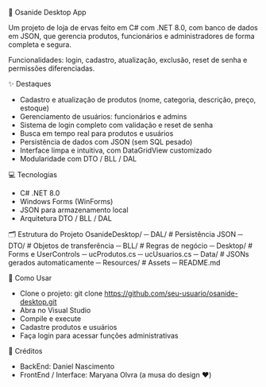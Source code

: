 🌿 Osanide Desktop App

Um projeto de loja de ervas feito em C# com .NET 8.0, com banco de dados em JSON, que gerencia produtos, funcionários e administradores de forma completa e segura.

Funcionalidades: login, cadastro, atualização, exclusão, reset de senha e permissões diferenciadas.

✨ Destaques

- Cadastro e atualização de produtos (nome, categoria, descrição, preço, estoque)
- Gerenciamento de usuários: funcionários e admins
- Sistema de login completo com validação e reset de senha
- Busca em tempo real para produtos e usuários
- Persistência de dados com JSON (sem SQL pesado)
- Interface limpa e intuitiva, com DataGridView customizado
- Modularidade com DTO / BLL / DAL

💻 Tecnologias

- C# .NET 8.0
- Windows Forms (WinForms)
- JSON para armazenamento local
- Arquitetura DTO / BLL / DAL

🗂️ Estrutura do Projeto
OsanideDesktop/
─ DAL/          # Persistência JSON
─ DTO/          # Objetos de transferência
─ BLL/          # Regras de negócio
─ Desktop/      # Forms e UserControls
  ─ ucProdutos.cs
  ─ ucUsuarios.cs
─ Data/         # JSONs gerados automaticamente
─ Resources/    # Assets
─ README.md

🚀 Como Usar

- Clone o projeto: git clone https://github.com/seu-usuario/osanide-desktop.git
- Abra no Visual Studio
- Compile e execute
- Cadastre produtos e usuários
- Faça login para acessar funções administrativas

🎨 Créditos

- BackEnd: Daniel Nascimento
- FrontEnd / Interface: Maryana Olvra (a musa do design ❤️)
